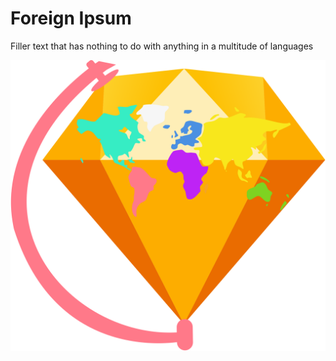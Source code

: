 # Foreign Ipsum

Filler text that has nothing to do with anything in a multitude of languages 

![Foreign Ipsum Logo](https://raw.githubusercontent.com/3raxton/ForeignIpsum/master/Foreign%20Ipsum%20Logo.png)
